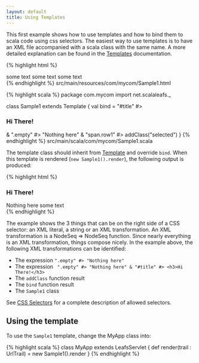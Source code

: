 ```yaml
---
layout: default
title: Using Templates
---
```


This first example shows how to use templates and how to bind them to scala code using css selectors. The easiest way to use templates is to have an XML file accompanied with a scala class with the same name. A more detailed explanation can be found in the [Templates](/templates.html) documentation.

{% highlight html %}
<div>
  <span id="title">some text</span>
  <span class="empty">some text</span>
  <span class="row1">some text</span>
</div>
{% endhighlight %}
<label>src/main/resources/com/mycom/Sample1.html</label>

{% highlight scala %}
package com.mycom
import net.scalaleafs._

class Sample1 extends Template {
  val bind = 
    "#title" #> <h3>Hi There!</h3> &
    ".empty" #> "Nothing here" &
    "span.row1" #> addClass("selected")
}
{% endhighlight %}
<label>src/main/scala/com/mycom/Sample1.scala</label>

The template class should inherit from [Template](/api/index.html#net.scalaleafs.Template) and override `bind`.
When this template is rendered (`new Sample1().render`), the following output is produced:

{% highlight html %}
<div>
  <h3>Hi There!</h3>
  Nothing here
  <span id="row1" class="selected">some text</span>
</div>
{% endhighlight %}

The example shows the 3 things that can be on the right side of a CSS selector: an XML literal, a string or an XML transformation. An XML transformation is a NodeSeq => NodeSeq function. Since nearly everything is an XML transformation, things compose nicely. In the example above, the following XML transformations can be identified:

- The expression `".empty" #> "Nothing here"`
- The expression ` ".empty" #> "Nothing here" & "#title" #> <h3>Hi There!</h3>`
- The `addClass` function result
- The `bind` function result
- The `Sample1` class

See [CSS Selectors](/css-selectors.html) for a complete description of allowed selectors.

## Using the template

To use the `Sample1` template, change the MyApp class into:

{% highlight scala %}
class MyApp extends LeafsServlet {
  def render(trail : UrlTrail) = new Sample1().render
}
{% endhighlight %}
